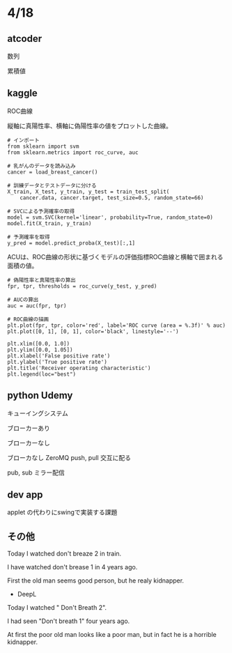 # 4/18

## atcoder

数列

累積値


## kaggle

ROC曲線

縦軸に真陽性率、横軸に偽陽性率の値をプロットした曲線。



```
# インポート
from sklearn import svm
from sklearn.metrics import roc_curve, auc

# 乳がんのデータを読み込み
cancer = load_breast_cancer()

# 訓練データとテストデータに分ける
X_train, X_test, y_train, y_test = train_test_split(
    cancer.data, cancer.target, test_size=0.5, random_state=66)

# SVCによる予測確率の取得
model = svm.SVC(kernel='linear', probability=True, random_state=0)
model.fit(X_train, y_train)

# 予測確率を取得
y_pred = model.predict_proba(X_test)[:,1]
```

ACUは、ROC曲線の形状に基づくモデルの評価指標ROC曲線と横軸で囲まれる面積の値。
```
# 偽陽性率と真陽性率の算出
fpr, tpr, thresholds = roc_curve(y_test, y_pred)

# AUCの算出
auc = auc(fpr, tpr)

# ROC曲線の描画
plt.plot(fpr, tpr, color='red', label='ROC curve (area = %.3f)' % auc)
plt.plot([0, 1], [0, 1], color='black', linestyle='--')

plt.xlim([0.0, 1.0])
plt.ylim([0.0, 1.05])
plt.xlabel('False positive rate')
plt.ylabel('True positive rate')
plt.title('Receiver operating characteristic')
plt.legend(loc="best")
```

## python Udemy

キューイングシステム

ブローカーあり

ブローカーなし

ブローカなし
ZeroMQ
push, pull 交互に配る

pub, sub ミラー配信

## dev app

applet の代わりにswingで実装する課題

## その他

Today I watched don't breaze 2 in train.

I have watched don't brease 1 in 4 years ago.

First the old man seems good person, but he realy kidnapper.

- DeepL

Today I watched " Don't Breath 2".

I had seen "Don't breath 1" four years ago.

At first the poor old man looks  like a poor man, but in fact he is a horrible kidnapper.

